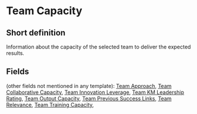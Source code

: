 # Team Capacity
## Short definition
Information about the capacity of the selected team to deliver the expected results.
## Fields
(other fields not mentioned in any template):
[Team Approach](../Object-Fields/Team%20Capacity/Team%20Approach.md),
[Team Collaborative Capacity](../Object-Fields/Team%20Capacity/Team%20Collaborative%20Capacity.md),
[Team Innovation Leverage](../Object-Fields/Team%20Capacity/Team%20Innovation%20Leverage.md),
[Team KM Leadership Rating](../Object-Fields/Team%20Capacity/Team%20KM%20Leadership%20Rating.md),
[Team Output Capacity](../Object-Fields/Team%20Capacity/Team%20Output%20Capacity.md),
[Team Previous Success Links](../Object-Fields/Team%20Capacity/Team%20Previous%20Success%20Links.md),
[Team Relevance](../Object-Fields/Team%20Capacity/Team%20Relevance.md),
[Team Training Capacity](../Object-Fields/Team%20Capacity/Team%20Training%20Capacity.md),
